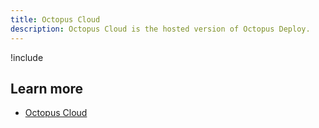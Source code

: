 ```yaml
---
title: Octopus Cloud
description: Octopus Cloud is the hosted version of Octopus Deploy.
---
```


!include <octopus-cloud>

## Learn more

- [Octopus Cloud](/docs/octopus-cloud/index.md)
